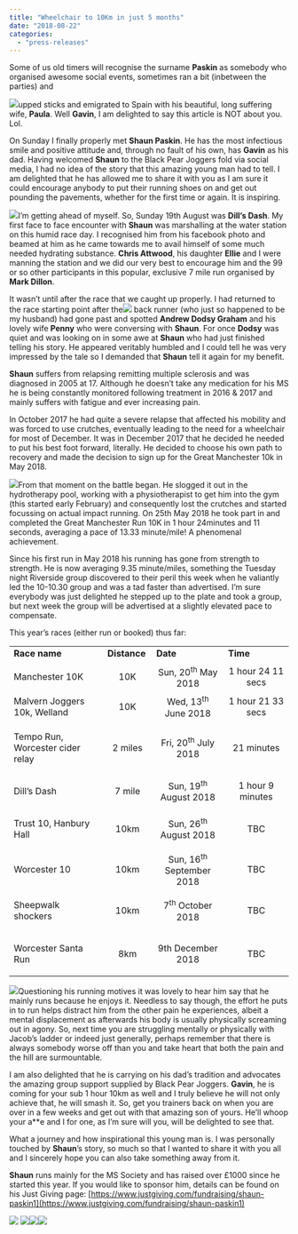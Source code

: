 ```yaml
---
title: "Wheelchair to 10Km in just 5 months"
date: "2018-08-22"
categories: 
  - "press-releases"
---
```


Some of us old timers will recognise the surname **Paskin** as somebody who organised awesome social events, sometimes ran a bit (inbetween the parties) and

![](https://bpj.org.uk/wp-content/uploads/2016/10/Mr._Smiley_Face.jpg)upped sticks and emigrated to Spain with his beautiful, long suffering wife, **Paula**. Well **Gavin**, I am delighted to say this article is NOT about you. Lol.

On Sunday I finally properly met **Shaun Paskin**. He has the most infectious smile and positive attitude and, through no fault of his own, has **Gavin** as his dad. Having welcomed **Shaun** to the Black Pear Joggers fold via social media, I had no idea of the story that this amazing young man had to tell. I am delighted that he has allowed me to share it with you as I am sure it could encourage anybody to put their running shoes on and get out pounding the pavements, whether for the first time or again. It is inspiring.

![](https://bpj.org.uk/wp-content/uploads/2018/08/Dills-dash.png)I’m getting ahead of myself. So, Sunday 19th August was **Dill’s Dash**. My first face to face encounter with **Shaun** was marshalling at the water station on this humid race day. I recognised him from his facebook photo and beamed at him as he came towards me to avail himself of some much needed hydrating substance. **Chris Attwood**, his daughter **Ellie** and I were manning the station and we did our very best to encourage him and the 99 or so other participants in this popular, exclusive 7 mile run organised by **Mark Dillon**.

It wasn’t until after the race that we caught up properly. I had returned to the race starting point after the![](https://bpj.org.uk/wp-content/uploads/2018/08/Shaun-Dills-dash-518x800.jpg) back runner (who just so happened to be my husband) had gone past and spotted **Andrew Dodsy Graham** and his lovely wife **Penny** who were conversing with **Shaun**. For once **Dodsy** was quiet and was looking on in some awe at **Shaun** who had just finished telling his story. He appeared veritably humbled and I could tell he was very impressed by the tale so I demanded that **Shaun** tell it again for my benefit.

**Shaun** suffers from relapsing remitting multiple sclerosis and was diagnosed in 2005 at 17. Although he doesn’t take any medication for his MS he is being constantly monitored following treatment in 2016 & 2017 and mainly suffers with fatigue and ever increasing pain.

In October 2017 he had quite a severe relapse that affected his mobility and was forced to use crutches, eventually leading to the need for a wheelchair for most of December. It was in December 2017 that he decided he needed to put his best foot forward, literally. He decided to choose his own path to recovery and made the decision to sign up for the Great Manchester 10k in May 2018.

![](https://bpj.org.uk/wp-content/uploads/2018/08/Shaun-1-450x800.jpg)From that moment on the battle began. He slogged it out in the hydrotherapy pool, working with a physiotherapist to get him into the gym (this started early February) and consequently lost the crutches and started focussing on actual impact running. On 25th May 2018 he took part in and completed the Great Manchester Run 10K in 1 hour 24minutes and 11 seconds, averaging a pace of 13.33 minute/mile! A phenomenal achievement.

Since his first run in May 2018 his running has gone from strength to strength. He is now averaging 9.35 minute/miles, something the Tuesday night Riverside group discovered to their peril this week when he valiantly led the 10-10.30 group and was a tad faster than advertised. I’m sure everybody was just delighted he stepped up to the plate and took a group, but next week the group will be advertised at a slightly elevated pace to compensate.

This year’s races (either run or booked) thus far:

<table><tbody><tr><td width="226"><strong>Race name</strong></td><td width="76"><strong>Distance</strong></td><td width="149"><strong>Date</strong></td><td width="149"><strong>Time</strong></td></tr><tr><td width="226"><p style="text-align: left;">Manchester 10K</p></td><td style="text-align: center;" width="76">10K</td><td style="text-align: center;" width="149">Sun, 20<sup>th</sup> May 2018</td><td style="text-align: center;" width="149">1 hour 24 11 secs</td></tr><tr><td width="226">Malvern Joggers 10k, Welland</td><td style="text-align: center;" width="76">10K</td><td style="text-align: center;" width="149">Wed, 13<sup>th</sup> June 2018</td><td style="text-align: center;" width="149">1 hour 21 33 secs</td></tr><tr><td width="226"><p style="text-align: left;">Tempo Run, Worcester cider relay</p></td><td style="text-align: center;" width="76">2 miles</td><td style="text-align: center;" width="149">Fri, 20<sup>th</sup> July 2018</td><td style="text-align: center;" width="149">21 minutes</td></tr><tr><td width="226"><p style="text-align: left;">Dill’s Dash</p></td><td style="text-align: center;" width="76">7 mile</td><td style="text-align: center;" width="149">Sun, 19<sup>th</sup> August 2018</td><td style="text-align: center;" width="149">1 hour 9 minutes</td></tr><tr><td width="226"><p style="text-align: left;">Trust 10, Hanbury Hall</p></td><td style="text-align: center;" width="76">10km</td><td style="text-align: center;" width="149">Sun, 26<sup>th</sup> August 2018</td><td style="text-align: center;" width="149">TBC</td></tr><tr><td width="226"><p style="text-align: left;">Worcester 10</p></td><td style="text-align: center;" width="76">10km</td><td style="text-align: center;" width="149">Sun, 16<sup>th</sup> September 2018</td><td width="149"><p style="text-align: center;">TBC</p></td></tr><tr><td width="226"><p style="text-align: left;">Sheepwalk shockers</p></td><td style="text-align: center;" width="76">10km</td><td style="text-align: center;" width="149">7<sup>th</sup> October 2018</td><td width="149"><p style="text-align: center;">TBC</p></td></tr><tr><td style="text-align: center;" width="226"><p style="text-align: left;">Worcester Santa Run</p></td><td style="text-align: center;" width="76">8km</td><td style="text-align: center;" width="149">9th December 2018</td><td width="149"><p style="text-align: center;">TBC</p></td></tr></tbody></table>

![](https://bpj.org.uk/wp-content/uploads/2018/08/Jacobs-ladder-795x448.jpg)Questioning his running motives it was lovely to hear him say that he mainly runs because he enjoys it. Needless to say though, the effort he puts in to run helps distract him from the other pain he experiences, albeit a mental displacement as afterwards his body is usually physically screaming out in agony. So, next time you are struggling mentally or physically with Jacob’s ladder or indeed just generally, perhaps remember that there is always somebody worse off than you and take heart that both the pain and the hill are surmountable.

I am also delighted that he is carrying on his dad’s tradition and advocates the amazing group support supplied by Black Pear Joggers. **Gavin**, he is coming for your sub 1 hour 10km as well and I truly believe he will not only achieve that, he will smash it. So, get you trainers back on when you are over in a few weeks and get out with that amazing son of yours. He’ll whoop your a\*\*e and I for one, as I’m sure will you, will be delighted to see that.

What a journey and how inspirational this young man is. I was personally touched by **Shaun**’s story, so much so that I wanted to share it with you all and I sincerely hope you can also take something away from it.

**Shaun** runs mainly for the MS Society and has raised over £1000 since he started this year. If you would like to sponsor him, details can be found on his Just Giving page: [https://www.justgiving.com/fundraising/shaun-paskin1](https://www.justgiving.com/fundraising/shaun-paskin1)

![](https://bpj.org.uk/wp-content/uploads/2018/08/Gavin-and-Shaun-2.jpg) ![](https://bpj.org.uk/wp-content/uploads/2018/08/Gavin-and-Shaun.jpg)![](https://bpj.org.uk/wp-content/uploads/2018/08/Shaun.jpg)![](https://bpj.org.uk/wp-content/uploads/2018/08/Gav.jpg)
